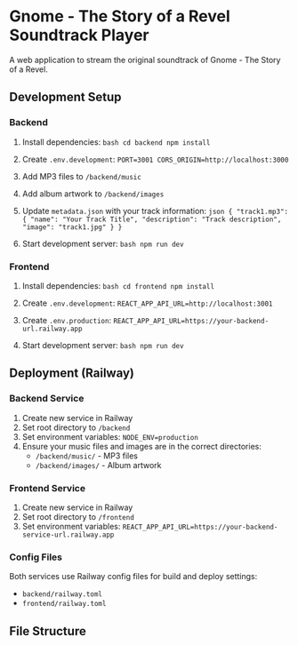# Gnome - The Story of a Revel Soundtrack Player

A web application to stream the original soundtrack of Gnome - The Story of a Revel.

## Development Setup

### Backend
1. Install dependencies:   ```bash
   cd backend
   npm install   ```

2. Create `.env.development`:   ```
   PORT=3001
   CORS_ORIGIN=http://localhost:3000   ```

3. Add MP3 files to `/backend/music`
4. Add album artwork to `/backend/images`
5. Update `metadata.json` with your track information:   ```json
   {
     "track1.mp3": {
       "name": "Your Track Title",
       "description": "Track description",
       "image": "track1.jpg"
     }
   }   ```
6. Start development server:   ```bash
   npm run dev   ```

### Frontend
1. Install dependencies:   ```bash
   cd frontend
   npm install   ```

2. Create `.env.development`:   ```
   REACT_APP_API_URL=http://localhost:3001   ```

3. Create `.env.production`:   ```
   REACT_APP_API_URL=https://your-backend-url.railway.app   ```

4. Start development server:   ```bash
   npm run dev   ```

## Deployment (Railway)

### Backend Service
1. Create new service in Railway
2. Set root directory to `/backend`
3. Set environment variables:   ```
   NODE_ENV=production   ```
4. Ensure your music files and images are in the correct directories:
   - `/backend/music/` - MP3 files
   - `/backend/images/` - Album artwork

### Frontend Service
1. Create new service in Railway
2. Set root directory to `/frontend`
3. Set environment variables:   ```
   REACT_APP_API_URL=https://your-backend-service-url.railway.app   ```

### Config Files
Both services use Railway config files for build and deploy settings:
- `backend/railway.toml`
- `frontend/railway.toml`

## File Structure
 